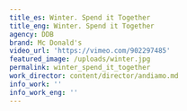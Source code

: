 ```yaml
---
title_es: Winter. Spend it Together
title_eng: Winter. Spend it Together
agency: DDB
brand: Mc Donald's
video_url: 'https://vimeo.com/902297485'
featured_image: /uploads/winter.jpg
permalink: winter_spend_it_together
work_director: content/director/andiamo.md
info_work: ''
info_work_eng: ''
---
```



